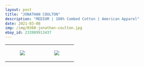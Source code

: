 ```yaml
---
layout: post
title: "JONATHAN COULTON"
description: "MEDIUM | 100% Combed Cotton | American Apparel"
date: 2021-03-08
img: /img/0368-jonathan-coulton.jpg
ebay_id: 233989913437
---
```




<table style="width:100%;"><tr><td style="vertical-align:top;">
      <figure class="tmblr-full" data-orig-height="2048" data-orig-width="1365" data-orig-src="https://concertshirts.netlify.app/shirts/0368/0368-01.jpg"><img src="https://64.media.tumblr.com/83e75d59d4d7c39e75b2b12973d0a331/9aa4dcb23ddaffd8-c4/s540x810/dd9552cdeb5c6f0f84a0427b271e3c8ace775e53.jpg" data-orig-height="2048" data-orig-width="1365" data-orig-src="https://concertshirts.netlify.app/shirts/0368/0368-01.jpg"/></figure></td>
    <td style="vertical-align:top;">
      <figure class="tmblr-full" data-orig-height="2048" data-orig-width="1365" data-orig-src="https://concertshirts.netlify.app/shirts/0368/0368-02.jpg"><img src="https://64.media.tumblr.com/9d5aac513ccf7281eab6c039f5a21d0f/9aa4dcb23ddaffd8-57/s540x810/bcab7fd018e781f337ef96c5cad60b4351e19bed.jpg" data-orig-height="2048" data-orig-width="1365" data-orig-src="https://concertshirts.netlify.app/shirts/0368/0368-02.jpg"/></figure></td>
  </tr></table>

